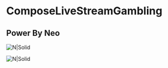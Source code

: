 # ComposeLiveStreamGambling
## Power By Neo

![N|Solid](https://i.imgur.com/sYitulF.jpeg)

![N|Solid](https://i.imgur.com/ftksoOq.jpeg)



